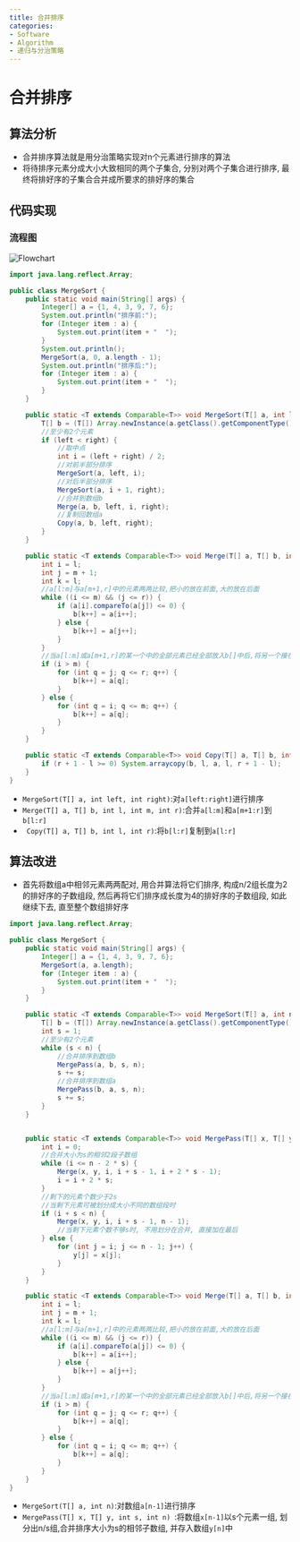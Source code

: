 ```yaml
---
title: 合并排序
categories:
- Software
- Algorithm
- 递归与分治策略
---
```

# 合并排序

## 算法分析

- 合并排序算法就是用分治策略实现对n个元素进行排序的算法
- 将待排序元素分成大小大致相同的两个子集合, 分别对两个子集合进行排序, 最终将排好序的子集合合并成所要求的排好序的集合

## 代码实现

### 流程图

![Flowchart](https://cdn.jsdelivr.net/gh/LuShan123888/Files@master/Pictures/2020-12-10-2020-11-08-Flowchart-4824882.svg)

```java
import java.lang.reflect.Array;

public class MergeSort {
    public static void main(String[] args) {
        Integer[] a = {1, 4, 3, 9, 7, 6};
        System.out.println("排序前:");
        for (Integer item : a) {
            System.out.print(item + "  ");
        }
        System.out.println();
        MergeSort(a, 0, a.length - 1);
        System.out.println("排序后:");
        for (Integer item : a) {
            System.out.print(item + "  ");
        }
    }

    public static <T extends Comparable<T>> void MergeSort(T[] a, int left, int right) {
        T[] b = (T[]) Array.newInstance(a.getClass().getComponentType(), a.length);
        //至少有2个元素
        if (left < right) {
            //取中点
            int i = (left + right) / 2;
            //对前半部分排序
            MergeSort(a, left, i);
            //对后半部分排序
            MergeSort(a, i + 1, right);
            //合并到数组b
            Merge(a, b, left, i, right);
            //复制回数组a
            Copy(a, b, left, right);
        }
    }

    public static <T extends Comparable<T>> void Merge(T[] a, T[] b, int l, int m, int r) {
        int i = l;
        int j = m + 1;
        int k = l;
        //a[l:m]与a[m+1,r]中的元素两两比较,把小的放在前面,大的放在后面
        while ((i <= m) && (j <= r)) {
            if (a[i].compareTo(a[j]) <= 0) {
                b[k++] = a[i++];
            } else {
                b[k++] = a[j++];
            }
        }
        //当a[l:m]或a[m+1,r]的某一个中的全部元素已经全部放入b[]中后,将另一个接在b[]的最后
        if (i > m) {
            for (int q = j; q <= r; q++) {
                b[k++] = a[q];
            }
        } else {
            for (int q = i; q <= m; q++) {
                b[k++] = a[q];
            }
        }
    }

    public static <T extends Comparable<T>> void Copy(T[] a, T[] b, int l, int r) {
        if (r + 1 - l >= 0) System.arraycopy(b, l, a, l, r + 1 - l);
    }
}

```

- `MergeSort(T[] a, int left, int right)`:对`a[left:right]`进行排序
- `Merge(T[] a, T[] b, int l, int m, int r)`:合并`a[l:m]`和`a[m+1:r]`到`b[l:r]`
- ` Copy(T[] a, T[] b, int l, int r)`:将`b[l:r]`复制到`a[l:r]`

## 算法改进

- 首先将数组a中相邻元素两两配对, 用合并算法将它们排序, 构成n/2组长度为2的排好序的子数组段, 然后再将它们排序成长度为4的排好序的子数组段, 如此继续下去, 直至整个数组排好序

```java
import java.lang.reflect.Array;

public class MergeSort {
    public static void main(String[] args) {
        Integer[] a = {1, 4, 3, 9, 7, 6};
        MergeSort(a, a.length);
        for (Integer item : a) {
            System.out.print(item + "  ");
        }
    }

    public static <T extends Comparable<T>> void MergeSort(T[] a, int n) {
        T[] b = (T[]) Array.newInstance(a.getClass().getComponentType(), a.length);
        int s = 1;
        //至少有2个元素
        while (s < n) {
            //合并排序到数组b
            MergePass(a, b, s, n);
            s += s;
            //合并排序到数组a
            MergePass(b, a, s, n);
            s += s;
        }
    }


    public static <T extends Comparable<T>> void MergePass(T[] x, T[] y, int s, int n) {
        int i = 0;
        //合并大小为s的相邻2段子数组
        while (i <= n - 2 * s) {
            Merge(x, y, i, i + s - 1, i + 2 * s - 1);
            i = i + 2 * s;
        }
        //剩下的元素个数少于2s
        //当剩下元素可被划分成大小不同的数组段时
        if (i + s < n) {
            Merge(x, y, i, i + s - 1, n - 1);
            //当剩下元素个数不够s时, 不用划分在合并, 直接加在最后
        } else {
            for (int j = i; j <= n - 1; j++) {
                y[j] = x[j];
            }
        }
    }

    public static <T extends Comparable<T>> void Merge(T[] a, T[] b, int l, int m, int r) {
        int i = l;
        int j = m + 1;
        int k = l;
        //a[l:m]与a[m+1,r]中的元素两两比较,把小的放在前面,大的放在后面
        while ((i <= m) && (j <= r)) {
            if (a[i].compareTo(a[j]) <= 0) {
                b[k++] = a[i++];
            } else {
                b[k++] = a[j++];
            }
        }
        //当a[l:m]或a[m+1,r]的某一个中的全部元素已经全部放入b[]中后,将另一个接在b[]的最后
        if (i > m) {
            for (int q = j; q <= r; q++) {
                b[k++] = a[q];
            }
        } else {
            for (int q = i; q <= m; q++) {
                b[k++] = a[q];
            }
        }
    }
}
```

- `MergeSort(T[] a, int n)`:对数组`a[n-1]`进行排序
- `MergePass(T[] x, T[] y, int s, int n) `:将数组`x[n-1]`以s个元素一组, 划分出n/s组,合并排序大小为s的相邻子数组, 并存入数组`y[n]`中